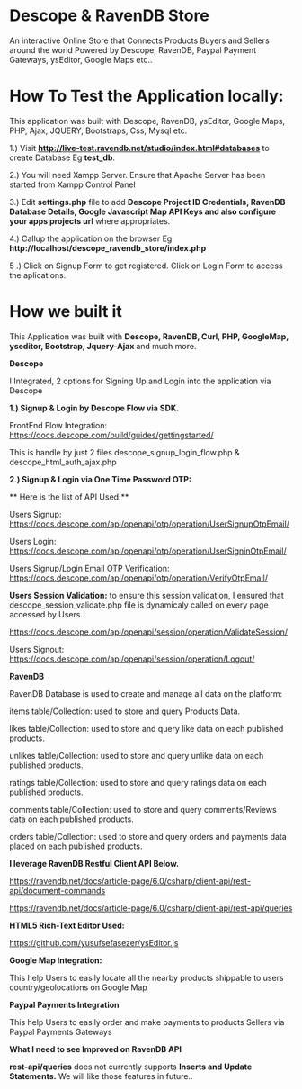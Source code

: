 # Descope & RavenDB Store

An interactive Online Store that Connects Products Buyers and Sellers around the world Powered by Descope, RavenDB, Paypal Payment Gateways, ysEditor, Google Maps etc..


# How To Test the Application locally:

This application was built with Descope, RavenDB, ysEditor, Google Maps, PHP, Ajax, JQUERY, Bootstraps, Css, Mysql etc.

 
1.) Visit **http://live-test.ravendb.net/studio/index.html#databases** to create Database Eg **test_db**.


2.) You will need Xampp Server.  Ensure that Apache Server has been started from Xampp Control Panel


3.) Edit **settings.php** file to  add **Descope Project ID Credentials, RavenDB Database Details, Google Javascript Map API Keys and  also configure your apps projects url** where appropriates.


4.) Callup the application on the browser Eg **http://localhost/descope_ravendb_store/index.php**


5 .) Click on Signup Form to get registered. Click on Login Form to access the aplications.







 # How we built it

This Application was built with <b>Descope, RavenDB, Curl, PHP, GoogleMap, yseditor, Bootstrap, Jquery-Ajax </b> and much more.

**Descope**

I Integrated, 2 options for Signing Up and Login into the application via Descope

**1.) Signup & Login by Descope Flow via SDK.**

FrontEnd Flow Integration:   https://docs.descope.com/build/guides/gettingstarted/

 This is handle by just 2 files descope_signup_login_flow.php  & descope_html_auth_ajax.php



**2.) Signup & Login via One Time Password OTP:**


  ** Here is the list of API Used:**

Users Signup: https://docs.descope.com/api/openapi/otp/operation/UserSignupOtpEmail/

Users Login: https://docs.descope.com/api/openapi/otp/operation/UserSigninOtpEmail/

Users Signup/Login Email OTP Verification: https://docs.descope.com/api/openapi/otp/operation/VerifyOtpEmail/

<b>Users Session Validation:</b> to ensure this session validation, I ensured that descope_session_validate.php file is dynamicaly called on every page
accessed by Users..

https://docs.descope.com/api/openapi/session/operation/ValidateSession/

Users Signout:  https://docs.descope.com/api/openapi/session/operation/Logout/





**RavenDB**


RavenDB Database is used to create and manage all data on the platform:

items table/Collection: used to store and query Products Data.

likes table/Collection: used to store and query like data on each published products.

unlikes table/Collection: used to store and query unlike data on each published products.

ratings table/Collection: used to store and query ratings data on each published products.

comments table/Collection: used to store and query comments/Reviews data on each published products.

orders table/Collection: used to store and query orders and payments data placed on each published products.


**I leverage RavenDB Restful Client API Below.**


https://ravendb.net/docs/article-page/6.0/csharp/client-api/rest-api/document-commands

https://ravendb.net/docs/article-page/6.0/csharp/client-api/rest-api/queries



**HTML5 Rich-Text Editor Used:**

https://github.com/yusufsefasezer/ysEditor.js




**Google Map Integration:**

This help Users to easily locate all the nearby products shippable to users country/geolocations on Google Map



**Paypal Payments Integration**

This help Users to easily order and make payments to products Sellers via Paypal Payments Gateways



**What I need to see Improved on RavenDB API**

**rest-api/queries** does not currently supports **Inserts and Update Statements.** We will like those features in future.. 

